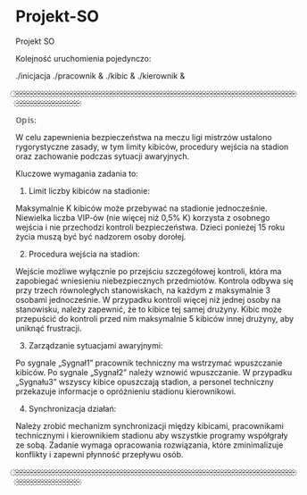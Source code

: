 # Projekt-SO
Projekt SO


Kolejność uruchomienia pojedynczo:

./inicjacja
./pracownik &
./kibic &
./kierownik &

 ҉-҉-҉-҉-҉-҉-҉-҉-҉-҉-҉-҉-҉-҉-҉-҉-҉-҉-҉-҉-҉-҉-҉-҉-҉-҉-҉-҉-҉-҉-҉-҉-҉-҉-҉-҉-҉-҉-҉-҉-҉-҉-҉-҉-҉-҉-҉-҉-҉-҉-҉-҉-҉-҉-҉-҉-҉-҉-҉-҉-҉-҉-҉-҉-҉-҉-҉-҉-҉-҉-҉-҉-҉-҉-҉-҉-҉-҉-҉-҉-҉-҉-҉-҉-҉-҉-҉-҉-҉-҉-҉-҉-҉-҉-҉-҉-҉

𝕆𝕡𝕚𝕤:

W celu zapewnienia bezpieczeństwa na meczu ligi mistrzów ustalono rygorystyczne zasady,
w tym limity kibiców, procedury wejścia na stadion oraz zachowanie podczas sytuacji awaryjnych.

Kluczowe wymagania zadania to:

1. Limit liczby kibiców na stadionie:

Maksymalnie K kibiców może przebywać na stadionie jednocześnie.
Niewielka liczba VIP-ów (nie więcej niż 0,5% K) korzysta z osobnego wejścia i nie przechodzi kontroli bezpieczeństwa.
Dzieci ponieżej 15 roku życia muszą być być nadzorem osoby dorołej.

2. Procedura wejścia na stadion:

Wejście możliwe wyłącznie po przejściu szczegółowej kontroli, która ma zapobiegać wniesieniu niebezpiecznych przedmiotów.
Kontrola odbywa się przy trzech równoległych stanowiskach, na każdym z maksymalnie 3 osobami jednocześnie.
W przypadku kontroli więcej niż jednej osoby na stanowisku, należy zapewnić, że to kibice tej samej drużyny.
Kibic może przepuścić do kontroli przed nim maksymalnie 5 kibiców innej drużyny, aby uniknąć frustracji.

3. Zarządzanie sytuacjami awaryjnymi:

Po sygnale „Sygnał1” pracownik techniczny ma wstrzymać wpuszczanie kibiców.
Po sygnale „Sygnał2” należy wznowić wpuszczanie.
W przypadku „Sygnału3” wszyscy kibice opuszczają stadion, a personel techniczny przekazuje informacje o opróżnieniu stadionu kierownikowi.

4. Synchronizacja działań:

Należy zrobić mechanizm synchronizacji między kibicami, pracownikami technicznymi i kierownikiem stadionu aby wszystkie programy współgrały ze sobą.
Zadanie wymaga opracowania rozwiązania, które zminimalizuje konflikty i zapewni płynność przepływu osób.

҉-҉-҉-҉-҉-҉-҉-҉-҉-҉-҉-҉-҉-҉-҉-҉-҉-҉-҉-҉-҉-҉-҉-҉-҉-҉-҉-҉-҉-҉-҉-҉-҉-҉-҉-҉-҉-҉-҉-҉-҉-҉-҉-҉-҉-҉-҉-҉-҉-҉-҉-҉-҉-҉-҉-҉-҉-҉-҉-҉-҉-҉-҉-҉-҉-҉-҉-҉-҉-҉-҉-҉-҉-҉-҉-҉-҉-҉-҉-҉-҉-҉-҉-҉-҉-҉-҉-҉-҉-҉-҉-҉-҉-҉-҉-҉-҉
